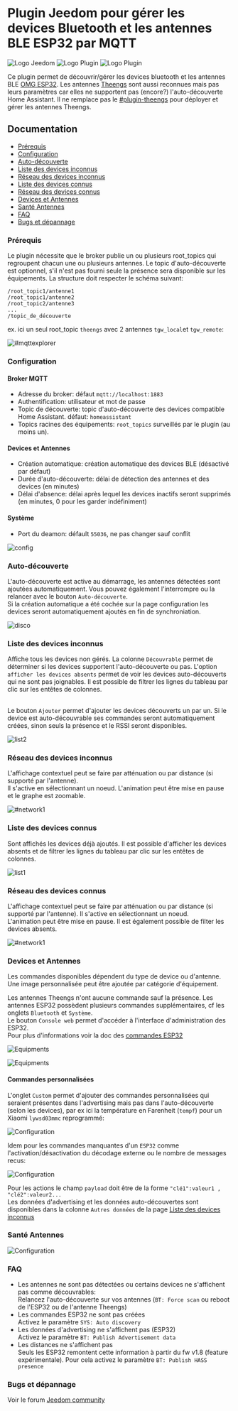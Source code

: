 # Plugin Jeedom pour gérer les devices Bluetooth et les antennes BLE ESP32 par MQTT

![Logo Jeedom](../images/jeedom.png)
![Logo Plugin](../images/blescanner_icon.png)
![Logo Plugin](../images/theengs_icon.png)

Ce plugin permet de découvrir/gérer les devices bluetooth et les antennes BLE [OMG ESP32](https://docs.openmqttgateway.com). Les antennes [Theengs](https://gateway.theengs.io) sont aussi reconnues mais pas leurs paramètres car elles ne supportent pas (encore?) l'auto-découverte Home Assistant. Il ne remplace pas le [#plugin-theengs](https://mips2648.github.io/jeedom-plugins-docs/tgw/fr_FR/) pour déployer et gérer les antennes Theengs.

## Documentation
- [Prérequis](#prerequis)
- [Configuration](#configuration)
- [Auto-découverte](#auto-découverte)
- [Liste des devices inconnus](#liste-des-devices-inconnus)
- [Réseau des devices inconnus](#réseau-des-devices-inconnus)
- [Liste des devices connus](#liste-des-devices-connus)
- [Réseau des devices connus](#réseau-des-devices-connus)
- [Devices et Antennes](#devices-et-antennes)
- [Santé Antennes](#santé-antennes)
- [FAQ](#faq)
- [Bugs et dépannage](#bugs-et-dépannage)

### Prérequis

Le plugin nécessite que le broker publie un ou plusieurs root_topics qui regroupent chacun une ou plusieurs antennes. Le topic d'auto-découverte est optionnel, s'il n'est pas fourni seule la présence sera disponible sur les équipements.
La structure doit respecter le schéma suivant:
```
/root_topic1/antenne1
/root_topic1/antenne2
/root_topic2/antenne3
...
/topic_de_découverte
```
ex. ici un seul root_topic `theengs` avec 2 antennes `tgw_local`et `tgw_remote`:

![#mqttexplorer](../images/mqttexplorer.png)

### Configuration

#### Broker MQTT
- Adresse du broker: défaut `mqtt://localhost:1883`
- Authentification: utilisateur et mot de passe
- Topic de découverte: topic d'auto-découverte des devices compatible Home Assistant. défaut: `homeassistant`
- Topics racines des équipements: `root_topics` surveillés par le plugin (au moins un). 

#### Devices et Antennes
- Création automatique: création automatique des devices BLE (désactivé par défaut)
- Durée d'auto-découverte: délai de détection des antennes et des devices (en minutes)
- Délai d'absence: délai après lequel les devices inactifs seront supprimés (en minutes, 0 pour les garder indéfiniment)

#### Système

- Port du deamon: défault `55036`, ne pas changer sauf conflit

![config](../images/blescanner1.png)

### Auto-découverte

L'auto-découverte est active au démarrage, les antennes détectées sont ajoutées automatiquement. Vous pouvez également l'interrompre ou la relancer avec le bouton `Auto-découverte`. 
<br>Si la création automatique a été cochée sur la page configuration les devices seront automatiquement ajoutés en fin de synchroniation.

![disco](../images/blescanner2.png)

### Liste des devices inconnus

Affiche tous les devices non gérés. La colonne `Découvrable` permet de déterminer si les devices supportent l'auto-découverte ou pas. L'option `afficher les devices absents` permet de voir les devices auto-découverts qui ne sont pas joignables. Il est possible de filtrer les lignes du tableau par clic sur les entêtes de colonnes.

<br>Le bouton `Ajouter` permet d'ajouter les devices découverts un par un. Si le device est auto-découvrable ses commandes seront automatiquement créées, sinon seuls la présence et le RSSI seront disponibles.

![list2](../images/blescanner5.png)
### Réseau des devices inconnus

L'affichage contextuel peut se faire par atténuation ou par distance (si supporté par l'antenne). 
<br>Il s'active en sélectionnant un noeud. L'animation peut être mise en pause et le graphe est zoomable.

![#network1](../images/blescanner6.png)
### Liste des devices connus

Sont affichés les devices déjà ajoutés. Il est possible d'afficher les devices absents et de filtrer les lignes du tableau par clic sur les entêtes de colonnes.

![list1](../images/blescanner3.png)

### Réseau des devices connus

L'affichage contextuel peut se faire par atténuation ou par distance (si supporté par l'antenne). 
Il s'active en sélectionnant un noeud. 
<br>L'animation peut être mise en pause.  Il est également possible de filter les devices absents.

![#network1](../images/blescanner4.png)

### Devices et Antennes
Les commandes disponibles dépendent du type de device ou d'antenne.
<br> Une image personnalisée peut être ajoutée par catégorie d'équipement.

Les antennes Theengs n'ont aucune commande sauf la présence. Les antennes ESP32 possèdent plusieurs commandes supplémentaires, cf les onglets `Bluetooth` et `Système`.
<br>Le bouton `Console web` permet d'accéder à l'interface d'administration des ESP32. 
<br>Pour plus d'informations voir la doc des [commandes ESP32](https://docs.openmqttgateway.com/use/gateway.html#system-commands-esp-only)

![Equipments](../images/blescanner7.png)

![Equipments](../images/blescanner8.png)

#### Commandes personnalisées
L'onglet `Custom` permet d'ajouter des commandes personnalisées qui seraient présentes dans l'advertising mais pas dans l'auto-découverte (selon les devices), par ex ici la température en Farenheit (`tempf`) pour un Xiaomi `lywsd03mmc` reprogrammé:

![Configuration](../images/blescanner11.png)

Idem pour les commandes manquantes d'un `ESP32` comme l'activation/désactivation du décodage externe ou le nombre de messages recus:

 ![Configuration](../images/blescanner10.png)

Pour les actions le champ `payload` doit être de la forme `"clé1":valeur1 , "clé2":valeur2...`
<br>Les données d'advertising et les données auto-découvertes sont disponibles dans la colonne `Autres données` de la page [Liste des devices inconnus](#liste-des-devices-inconnus)

### Santé Antennes
![Configuration](../images/blescanner9.png)

### FAQ

- Les antennes ne sont pas détectées ou certains devices ne s'affichent pas comme découvrables:
<br>Relancez l'auto-découverte sur vos antennes (`BT: Force scan` ou reboot de l'ESP32 ou de l'antenne Theengs)
- Les commandes ESP32 ne sont pas créées
<br>Activez le paramètre `SYS: Auto discovery`
- Les données d'advertising ne s'affichent pas (ESP32)
<br> Activez le paramètre `BT: Publish Advertisement data` 
- Les distances ne s'affichent pas
<br>Seuls les ESP32 remontent cette information à partir du fw v1.8 (feature expérimentale). Pour cela activez le paramètre `BT: Publish HASS presence`

### Bugs et dépannage
Voir le forum [Jeedom community](https://community.jeedom.com)
